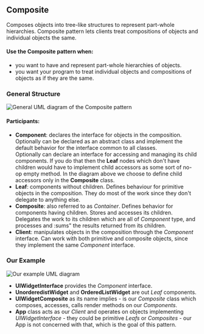 ## Composite

Composes objects into tree-like structures to represent part-whole hierarchies.
Composite pattern lets clients treat compositions of objects and individual objects
the same.

#### Use the Composite pattern when:

- you want to have and represent part-whole hierarchies of objects.
- you want your program to treat individual objects and compositions of objects
  as if they are the same.

### General Structure

![General UML diagram of the Composite pattern][1]

#### Participants:

- **Component**: declares the interface for objects in the composition.  
  Optionally can be declared as an abstract class and implement the default behavior
  for the interface common to all classes.  
  Optionally can declare an interface for accessing and managing its child
  components. If you do that then the **Leaf** nodes which don't have children
  would have to implement child accessors as some sort of no-op empty method.
  In the diagram above we choose to define child accessors only in the
  **Composite** class.
- **Leaf**: components without children. Defines behaviour for primitive
  objects in the composition. They do most of the work since they don't
  delegate to anything else.
- **Composite**: also referred to as _Container_. Defines behavior for components 
  having children. Stores and accesses its children.  Delegates the work to
  its children which are all of _Component_ type, and processes and :sums" the
  results returned from its children.
- **Client**: manipulates objects in the composition through the _Component_
  interface. Can work with both primitive and composite objects, since they
  implement the same _Component_ interface.

### Our Example

![Our example UML diagram][2]

- **UIWidgetInterface** provides the _Component_ interface.  
- **UnorderedistWidget** and **OrderedListWidget** are out _Leaf_ components.
- **UIWidgetComposite** as its name implies - is our _Composite_ class which
  composes, accesses, calls render methods on our _Components_.
- **App** class acts as our _Client_ and operates on objects implementing
  _UIWidgetInterface_ - they could be primitive _Leafs_ or _Composites_ - our
  App is not concerned with that, which is the goal of this pattern.

[1]: https://i.ibb.co/D4jQyZH/Composite.png
[2]: https://i.ibb.co/VYp5xnY/Composite-Example.png
